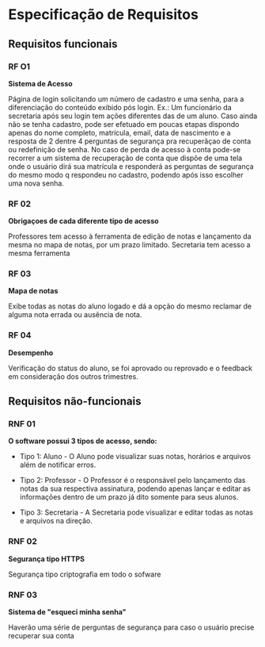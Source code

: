 # Especificação de Requisitos

## Requisitos funcionais

### RF O1
**Sistema de Acesso**

Página de login solicitando um número de cadastro e uma senha, para a diferenciação do conteúdo exibido pós login. 
Ex.: Um funcionário da secretaria após seu login tem ações diferentes das de um aluno.
Caso ainda não se tenha cadastro, pode ser efetuado em poucas etapas dispondo apenas do nome completo, matrícula, email, data de nascimento e a resposta de 2 dentre 4 perguntas de segurança pra recuperãçao de conta ou redefinição de senha.
No caso de perda de acesso à conta pode-se recorrer a um sistema de recuperação de conta que dispõe de uma tela onde o usuário dirá sua matrícula e responderá as perguntas de segurança do mesmo modo q respondeu no cadastro, podendo após isso escolher uma nova senha.

### RF 02
**Obrigaçoes de cada diferente tipo de acesso**

Professores tem acesso à ferramenta de edição de notas e lançamento da mesma no mapa de notas, por um prazo limitado.
Secretaria tem acesso a mesma ferramenta 

### RF 03
**Mapa de notas**

Exibe todas as notas do aluno logado e dá a opção do mesmo reclamar de alguma nota errada ou ausência de nota.

### RF 04
**Desempenho**

Verificação do status do aluno, se foi aprovado ou reprovado e o feedback em consideração dos outros trimestres. 

## Requisitos não-funcionais

### RNF 01

**O software possui 3 tipos de acesso, sendo:**
 
* Tipo 1: Aluno - O Aluno pode visualizar suas notas, horários e arquivos além de notificar erros.
 
* Tipo 2: Professor - O Professor é o responsável pelo lançamento das notas da sua respectiva assinatura, podendo apenas lançar e editar as informações dentro de um prazo já dito somente para seus alunos.

* Tipo 3: Secretaria - A Secretaria pode visualizar e editar todas as notas e arquivos na direção.

### RNF 02
**Segurança tipo HTTPS**

Segurança tipo criptografia em todo o sofware

### RNF 03
**Sistema de "esqueci minha senha"**

Haverão uma série de perguntas de segurança para caso o usuário precise recuperar sua conta 
 



